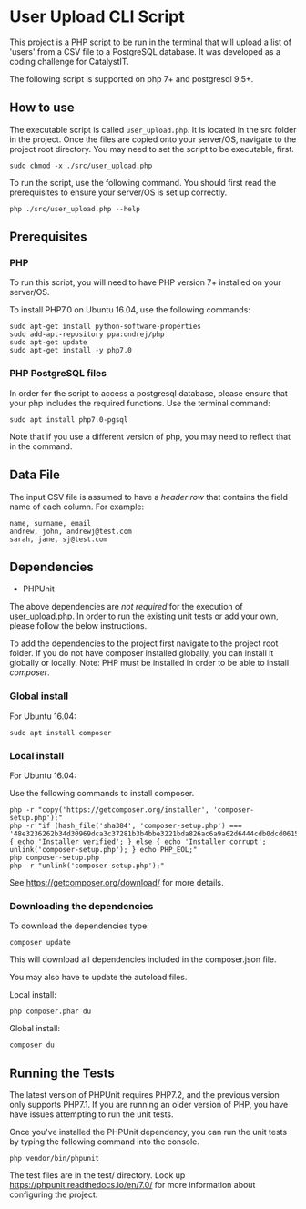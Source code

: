 # User Upload CLI Script

This project is a PHP script to be run in the terminal that will upload a list of 'users' from a CSV file to a PostgreSQL database. It was developed as a coding challenge for CatalystIT.

The following script is supported on php 7+ and postgresql 9.5+.

## How to use

The executable script is called `user_upload.php`. It is located in the src folder in the project. Once the files are copied onto your server/OS, navigate to the project root directory. You may need to set the script to be executable, first.
```
sudo chmod -x ./src/user_upload.php
```
To run the script, use the following command. You should first read the prerequisites to ensure your server/OS is set up correctly. 
```
php ./src/user_upload.php --help
```

## Prerequisites

### PHP

To run this script, you will need to have PHP version 7+ installed on your server/OS. 

To install PHP7.0 on Ubuntu 16.04, use the following commands:
```
sudo apt-get install python-software-properties
sudo add-apt-repository ppa:ondrej/php
sudo apt-get update
sudo apt-get install -y php7.0
```

### PHP PostgreSQL files

In order for the script to access a postgresql database, please ensure that your php includes the required functions. Use the terminal command: 
```
sudo apt install php7.0-pgsql
```
Note that if you use a different version of php, you may need to reflect that in the command.

## Data File

The input CSV file is assumed to have a *header row* that contains the field name of each column. For example:
```
name, surname, email
andrew, john, andrewj@test.com
sarah, jane, sj@test.com
```

## Dependencies

* PHPUnit

The above dependencies are *not required* for the execution of user_upload.php. In order to run the existing unit tests or add your own, please follow the below instructions.

To add the dependencies to the project first navigate to the project root folder. 
If you do not have composer installed globally, you can install it globally or locally. 
Note: PHP must be installed in order to be able to install *composer*.

### Global install

For Ubuntu 16.04:
```
sudo apt install composer
```

### Local install

For Ubuntu 16.04:

Use the following commands to install composer.
```
php -r "copy('https://getcomposer.org/installer', 'composer-setup.php');"
php -r "if (hash_file('sha384', 'composer-setup.php') === '48e3236262b34d30969dca3c37281b3b4bbe3221bda826ac6a9a62d6444cdb0dcd0615698a5cbe587c3f0fe57a54d8f5') { echo 'Installer verified'; } else { echo 'Installer corrupt'; unlink('composer-setup.php'); } echo PHP_EOL;"
php composer-setup.php
php -r "unlink('composer-setup.php');"
```

See https://getcomposer.org/download/ for more details.

### Downloading the dependencies

To download the dependencies type:
```
composer update
```
This will download all dependencies included in the composer.json file. 

You may also have to update the autoload files.

Local install:
```
php composer.phar du
```
Global install:
```
composer du
```

## Running the Tests

The latest version of PHPUnit requires PHP7.2, and the previous version only supports PHP7.1. If you are running an older version of PHP, you have have issues attempting to run the unit tests.

Once you've installed the PHPUnit dependency, you can run the unit tests by typing the following command into the console.
```
php vendor/bin/phpunit
```
The test files are in the test/ directory. Look up https://phpunit.readthedocs.io/en/7.0/ for more information about configuring the project.